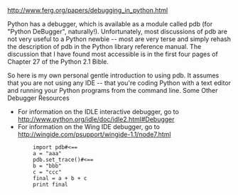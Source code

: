 http://www.ferg.org/papers/debugging_in_python.html


Python has a debugger, which is available as a module called pdb  (for "Python DeBugger", naturally!). Unfortunately, most discussions of pdb are not very useful to a Python newbie -- most are very terse and simply rehash the description of pdb in the Python library reference manual. The discussion that I have found most accessible is in the first four pages of Chapter 27 of the Python 2.1 Bible.

So here is my own personal gentle introduction to using pdb. It assumes that you are not using any IDE -- that you're coding Python with a text editor and running your Python programs from the command line.
Some Other Debugger Resources

  * For information on the IDLE interactive debugger, go to http://www.python.org/idle/doc/idle2.html#Debugger
  * For information on the Wing IDE debugger, go to http://wingide.com/psupport/wingide-1.1/node7.html
```
        import pdb#<==
        a = "aaa"
        pdb.set_trace()#<==
        b = "bbb"
        c = "ccc"
        final = a + b + c
        print final

```